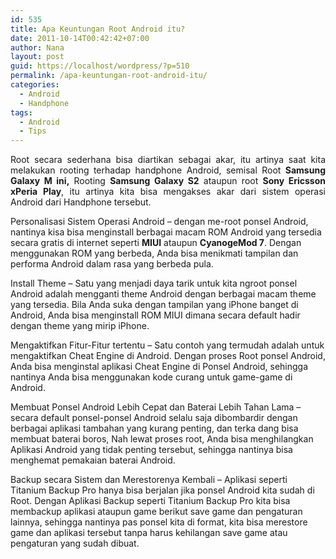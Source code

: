 ```yaml
---
id: 535
title: Apa Keuntungan Root Android itu?
date: 2011-10-14T00:42:42+07:00
author: Nana
layout: post
guid: https://localhost/wordpress/?p=510
permalink: /apa-keuntungan-root-android-itu/
categories:
  - Android
  - Handphone
tags:
  - Android
  - Tips
---
```

<p style="text-align: justify;">
  Root secara sederhana bisa diartikan sebagai akar, itu artinya saat kita melakukan rooting terhadap handphone Android, semisal Root <strong>Samsung Galaxy M ini,</strong> Rooting <strong>Samsung Galaxy S2</strong> ataupun root <strong>Sony Ericsson xPeria Play</strong>, itu artinya kita bisa mengakses akar dari sistem operasi Android dari Handphone tersebut.
</p>

Personalisasi Sistem Operasi Android – dengan me-root ponsel Android, nantinya kisa bisa menginstall berbagai macam ROM Android yang tersedia secara gratis di internet seperti **MIUI** ataupun **CyanogeMod 7**. Dengan menggunakan ROM yang berbeda, Anda bisa menikmati tampilan dan performa Android dalam rasa yang berbeda pula.

Install Theme – Satu yang menjadi daya tarik untuk kita ngroot ponsel Android adalah mengganti theme Android dengan berbagai macam theme yang tersedia. Bila Anda suka dengan tampilan yang iPhone banget di Android, Anda bisa menginstall ROM MIUI dimana secara default hadir dengan theme yang mirip iPhone.

Mengaktifkan Fitur-Fitur tertentu – Satu contoh yang termudah adalah untuk mengaktifkan Cheat Engine di Android. Dengan proses Root ponsel Android, Anda bisa menginstal aplikasi Cheat Engine di Ponsel Android, sehingga nantinya Anda bisa menggunakan kode curang untuk game-game di Android.

Membuat Ponsel Android Lebih Cepat dan Baterai Lebih Tahan Lama – secara default ponsel-ponsel Android selalu saja dibombardir dengan berbagai aplikasi tambahan yang kurang penting, dan terka dang bisa membuat baterai boros, Nah lewat proses root, Anda bisa menghilangkan Aplikasi Android yang tidak penting tersebut, sehingga nantinya bisa menghemat pemakaian baterai Android.

Backup secara Sistem dan Merestorenya Kembali – Aplikasi seperti Titanium Backup Pro hanya bisa berjalan jika ponsel Android kita sudah di Root. Dengan Aplikasi Backup seperti Titanium Backup Pro kita bisa membackup aplikasi ataupun game berikut save game dan pengaturan lainnya, sehingga nantinya pas ponsel kita di format, kita bisa merestore game dan aplikasi tersebut tanpa harus kehilangan save game atau pengaturan yang sudah dibuat.